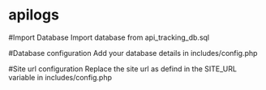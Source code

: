 # apilogs

#Import Database
Import database from api_tracking_db.sql 

#Database configuration
Add your database details in includes/config.php

#Site url configuration
Replace the site url as defind in the SITE_URL variable in includes/config.php 
